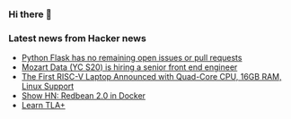 ### Hi there 👋

<!--
**arashid-sh/arashid-sh** is a ✨ _special_ ✨ repository because its `README.md` (this file) appears on your GitHub profile.

Here are some ideas to get you started:

- 🔭 I’m currently working on ...
- 🌱 I’m currently learning ...
- 👯 I’m looking to collaborate on ...
- 🤔 I’m looking for help with ...
- 💬 Ask me about ...
- 📫 How to reach me: ...
- 😄 Pronouns: ...
- ⚡ Fun fact: ...
-->

### Latest news from Hacker news
<!-- BLOG-POST-LIST:START -->
- [Python Flask has no remaining open issues or pull requests](https://twitter.com/davidism/status/1542956488355762176)
- [Mozart Data &lpar;YC S20&rpar; is hiring a senior front end engineer](https://www.mozartdata.com/senior-software-engineer-frontend)
- [The First RISC-V Laptop Announced with Quad-Core CPU, 16GB RAM, Linux Support](https://www.phoronix.com/scan.php?page=news_item&px=RISC-V-Dev-Laptop)
- [Show HN: Redbean 2.0 in Docker](https://github.com/kissgyorgy/redbean-docker)
- [Learn TLA+](https://www.hillelwayne.com/post/learntla/)
<!-- BLOG-POST-LIST:END -->
